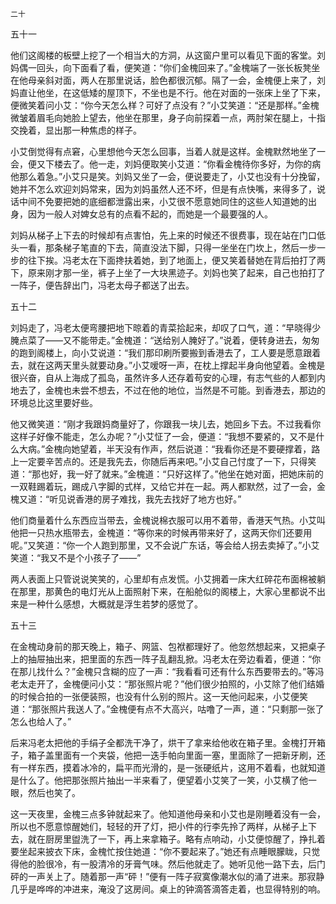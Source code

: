     二十 

   五十一

   他们这阁楼的板壁上挖了一个相当大的方洞，从这窗户里可以看见下面的客堂。刘妈偶一回头，向下面看了看，便笑道：“你们金槐回来了。”金槐端了一张长板凳坐在他母亲斜对面，两人在那里说话，脸色都很沉郁。隔了一会，金槐便上来了，刘妈直让他坐，在这低矮的屋顶下，不坐也是不行。他在对面的一张床上坐了下来，便微笑着问小艾：“你今天怎么样？可好了点没有？”小艾笑道：“还是那样。”金槐微皱着眉毛向她脸上望去，他坐在那里，身子向前探着一点，两肘架在腿上，十指交挽着，显出那一种焦虑的样子。

   小艾倒觉得有点窘，心里想他今天怎么回事，当着人就是这样。金槐默然地坐了一会，便又下楼去了。他一走，刘妈便取笑小艾道：“你看金槐待你多好，为你的病他那么着急。”小艾只是笑。刘妈又坐了一会，便说要走了，小艾也没有十分挽留，她并不怎么欢迎刘妈常来，因为刘妈虽然人还不坏，但是有点快嘴，来得多了，说话中间不免要把她的底细都泄露出来，小艾很不愿意她同住的这些人知道她的出身，因为一般人对婢女总有的点看不起的，而她是一个最要强的人。

   刘妈从梯子上下去的时候却有点害怕，先上来的时候还不很费事，现在站在门口低头一看，那条梯子笔直的下去，简直没法下脚，只得一坐坐在门坎上，然后一步一步的往下挨。冯老太在下面搀扶着她，到了地面上，便又笑着替她在背后拍打了两下，原来刚才那一坐，裤子上坐了一大块黑迹子。刘妈也笑了起来，自己也拍打了一阵子，便告辞出门，冯老太母子都送了出去。

   五十二

   刘妈走了，冯老太便弯腰把地下晾着的青菜拾起来，却叹了口气，道：“早晓得少腌点菜了——又不能带走。”金槐道：“送给别人腌好了。”说着，便转身进去，匆匆的跑到阁楼上，向小艾说道：“我们那印刷所要搬到香港去了，工人要是愿意跟着去，就在这两天里头就要动身。”小艾嗳呀一声，在枕上撑起半身向他望着。金槐是很兴奋，自从上海成了孤岛，虽然许多人还存着苟安的心理，有志气些的人都到内地去了，金槐也未尝不想去，不过在他的地位，当然是不可能。到香港去，那边的环境总比这里要好些。

   他又微笑道：“刚才我跟妈商量好了，你跟我一块儿去，她回乡下去。不过我看你这样子好像不能走，怎么办呢？”小艾怔了一会，便道：“我想不要紧的，又不是什么大病。”金槐向她望着，半天没有作声，然后说道：“我看你还是不要硬撑着，路上一定要辛苦点的。还是我先去，你随后再来吧。”小艾自己忖度了一下，只得笑道：“那也好，我一好了就来。”金槐道：“只好这样了。”他坐在她对面，把她床前的一双鞋踢着玩，踢成八字脚的式样，又给它并在一起。两人都默然，过了一会，金槐又道：“听见说香港的房子难找，我先去找好了地方也好。”

   他们商量着什么东西应当带去，金槐说棉衣服可以用不着带，香港天气热。小艾叫他把一只热水瓶带去，金槐道：“等你来的时候再带来好了，这两天你们还要用呢。”又笑道：“你一个人跑到那里，又不会说广东话，等会给人拐去卖掉了。”小艾笑道：“我又不是个小孩子了——”

   两人表面上只管说说笑笑的，心里却有点发慌。小艾拥着一床大红碎花布面棉被躺在那里，那黄色的电灯光从上面照射下来，在船舱似的阁楼上，大家心里都说不出来是一种什么感想，大概就是浮生若梦的感觉了。

   五十三

   在金槐动身前的那天晚上，箱子、网篮、包袱都理好了。他忽然想起来，又把桌子上的抽屉抽出来，把里面的东西一阵子乱翻乱掀。冯老太在旁边看着，便道：“你在那儿找什么？”金槐只含糊的应了一声：“我看看可还有什么东西要带去的。”等冯老太走开了，金槐便问小艾：“那张照片呢？”他们很少拍照的，小艾除了他们结婚的时候合拍的一张便装照，也没有什么别的照片。这一天他问起来，小艾便笑道：“那张照片我送人了。”金槐便有点不大高兴，咕噜了一声，道：“只剩那一张了怎么也给人了。”

   后来冯老太把他的手绢子全都洗干净了，烘干了拿来给他收在箱子里。金槐打开箱子，箱子盖里面有一个夹袋，他把一迭手帕向里面一塞，里面除了一把新牙刷，还有一样东西，摸着冰冷的，扁平而光滑的，是一张硬纸片，这用不着看，也就知道是什么了。他把那张照片抽出一半来看了，便望着小艾笑了一笑，小艾横了他一眼，然后也笑了。

   这一天夜里，金槐三点多钟就起来了。他知道他母亲和小艾也是刚睡着没有一会，所以也不愿意惊醒她们，轻轻的开了灯，把小件的行李先拎了两样，从梯子上下去，就在厨房里盥洗了一下，再上来拿箱子。略有点响动，小艾便惊醒了，挣扎着要坐起来披衣下床，金槐忙按住她道：“你不要起来了。”她还有点睡眼朦眬，只觉得他的脸很冷，有一股清冷的牙膏气味。然后他就走了。她听见他一路下去，后门砰的一声关上了。随着那一声“砰！”便有一阵子寂寞像潮水似的涌了进来。那寂静几乎是哗哗的冲进来，淹没了这房间。桌上的钟滴答滴答走着，也显得特别的响。


